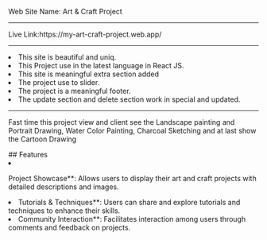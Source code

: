 Web Site Name: Art & Craft Project

<hr/>
Live Link:https://my-art-craft-project.web.app/
<hr/>
<li>This site is beautiful and uniq.</li>
<li>This Project use in the latest language in React JS.</li>
<Li>This site is meaningful extra section added</li>
<li>
The project use to slider.</li>
<li>The project is a meaningful footer.</li>
<li>The update section and delete section work in special and updated.</li>
<hr/>
<p> Fast time this project view and client see the Landscape painting and Portrait Drawing, Water Color Painting, Charcoal Sketching and at last show the Cartoon Drawing</p>
## Features
<li>

Project Showcase**: Allows users to display their art and craft projects with detailed descriptions and images.
  
</li>
<li>
  Tutorials & Techniques**: Users can share and explore tutorials and techniques to enhance their skills.
</li>
<li>
  Community Interaction**: Facilitates interaction among users through comments and feedback on projects.
</li>

